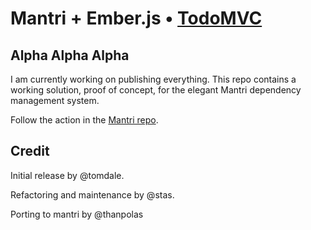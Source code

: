# Mantri + Ember.js • [TodoMVC](http://todomvc.com)


## Alpha Alpha Alpha

I am currently working on publishing everything. This repo contains a working solution, proof of concept, for the elegant Mantri dependency management system.

Follow the action in the [Mantri repo](https://github.com/thanpolas/mantri).



## Credit

Initial release by @tomdale.

Refactoring and maintenance by @stas.

Porting to mantri by @thanpolas
